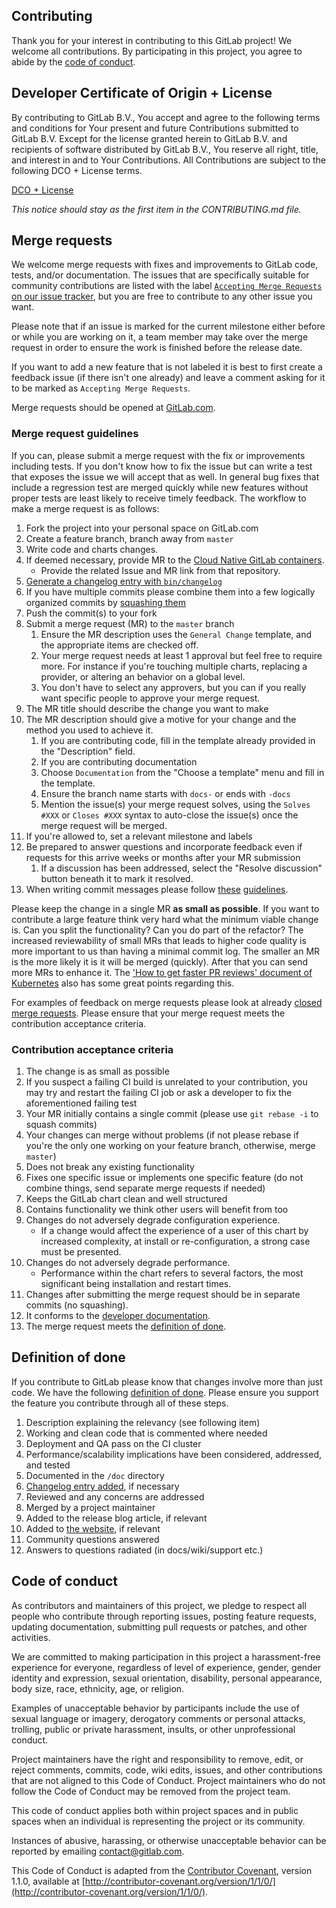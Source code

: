 ## Contributing

Thank you for your interest in contributing to this GitLab project! We welcome
all contributions. By participating in this project, you agree to abide by the
[code of conduct](#code-of-conduct).

## Developer Certificate of Origin + License

By contributing to GitLab B.V., You accept and agree to the following terms and
conditions for Your present and future Contributions submitted to GitLab B.V.
Except for the license granted herein to GitLab B.V. and recipients of software
distributed by GitLab B.V., You reserve all right, title, and interest in and to
Your Contributions. All Contributions are subject to the following DCO + License
terms.

[DCO + License](https://gitlab.com/gitlab-org/dco/blob/master/README.md)

_This notice should stay as the first item in the CONTRIBUTING.md file._

## Merge requests

We welcome merge requests with fixes and improvements to GitLab code, tests,
and/or documentation. The issues that are specifically suitable for
community contributions are listed with the label
[`Accepting Merge Requests` on our issue tracker][accepting-mrs], but you are
free to contribute to any other issue you want.

Please note that if an issue is marked for the current milestone either before
or while you are working on it, a team member may take over the merge request
in order to ensure the work is finished before the release date.

If you want to add a new feature that is not labeled it is best to first create
a feedback issue (if there isn't one already) and leave a comment asking for it
to be marked as `Accepting Merge Requests`.

Merge requests should be opened at [GitLab.com][gitlab-mr-tracker].

### Merge request guidelines

If you can, please submit a merge request with the fix or improvements
including tests. If you don't know how to fix the issue but can write a test
that exposes the issue we will accept that as well. In general bug fixes that
include a regression test are merged quickly while new features without proper
tests are least likely to receive timely feedback. The workflow to make a merge
request is as follows:

1. Fork the project into your personal space on GitLab.com
1. Create a feature branch, branch away from `master`
1. Write code and charts changes.
1. If deemed necessary, provide MR to the [Cloud Native GitLab containers][CNG].
    - Provide the related Issue and MR link from that repository.
1. [Generate a changelog entry with `bin/changelog`][changelog]
1. If you have multiple commits please combine them into a few logically
  organized commits by [squashing them][git-squash]
1. Push the commit(s) to your fork
1. Submit a merge request (MR) to the `master` branch
    1. Ensure the MR description uses the `General Change` template, and the appropriate
    items are checked off.
    1. Your merge request needs at least 1 approval but feel free to require more.
    For instance if you're touching multiple charts, replacing a provider, or
    altering an behavior on a global level.
    1. You don't have to select any approvers, but you can if you really want
    specific people to approve your merge request.
1. The MR title should describe the change you want to make
1. The MR description should give a motive for your change and the method you
   used to achieve it.
    1. If you are contributing code, fill in the template already provided in the
     "Description" field.
    1. If you are contributing documentation
      1. Choose `Documentation` from the "Choose a template" menu and fill in the template.
      1. Ensure the branch name starts with `docs-` or ends with `-docs`
    1. Mention the issue(s) your merge request solves, using the `Solves #XXX` or
    `Closes #XXX` syntax to auto-close the issue(s) once the merge request will
    be merged.
1. If you're allowed to, set a relevant milestone and labels
1. Be prepared to answer questions and incorporate feedback even if requests
   for this arrive weeks or months after your MR submission
    1. If a discussion has been addressed, select the "Resolve discussion" button
    beneath it to mark it resolved.
1. When writing commit messages please follow
   [these](http://tbaggery.com/2008/04/19/a-note-about-git-commit-messages.html)
   [guidelines](http://chris.beams.io/posts/git-commit/).

Please keep the change in a single MR **as small as possible**. If you want to
contribute a large feature think very hard what the minimum viable change is.
Can you split the functionality? Can you do part of the refactor? The increased
reviewability of small MRs that leads to higher code quality is more important
to us than having a minimal commit log. The smaller an MR is the more likely it
is it will be merged (quickly). After that you can send more MRs to enhance it.
The ['How to get faster PR reviews' document of Kubernetes](https://github.com/kubernetes/community/blob/master/contributors/devel/faster_reviews.md) also has some great points regarding this.

For examples of feedback on merge requests please look at already
[closed merge requests][closed-merge-requests].
Please ensure that your merge request meets the contribution acceptance criteria.

### Contribution acceptance criteria

1. The change is as small as possible
1. If you suspect a failing CI build is unrelated to your contribution, you may
   try and restart the failing CI job or ask a developer to fix the
   aforementioned failing test
1. Your MR initially contains a single commit (please use `git rebase -i` to
   squash commits)
1. Your changes can merge without problems (if not please rebase if you're the
   only one working on your feature branch, otherwise, merge `master`)
1. Does not break any existing functionality
1. Fixes one specific issue or implements one specific feature (do not combine
   things, send separate merge requests if needed)
1. Keeps the GitLab chart clean and well structured
1. Contains functionality we think other users will benefit from too
1. Changes do not adversely degrade configuration experience.
    - If a change would affect the experience of a user of this chart by increased
      complexity, at install or re-configuration, a strong case must be presented.
1. Changes do not adversely degrade performance.
    - Performance within the chart refers to several factors, the most
      significant being installation and restart times.
1. Changes after submitting the merge request should be in separate commits
   (no squashing).
1. It conforms to the [developer documentation](doc/development/README.md).
1. The merge request meets the [definition of done](#definition-of-done).

## Definition of done

If you contribute to GitLab please know that changes involve more than just
code. We have the following [definition of done][definition-of-done]. Please ensure you support
the feature you contribute through all of these steps.

1. Description explaining the relevancy (see following item)
1. Working and clean code that is commented where needed
1. Deployment and QA pass on the CI cluster
1. Performance/scalability implications have been considered, addressed, and tested
1. Documented in the `/doc` directory
1. [Changelog entry added][changelog], if necessary
1. Reviewed and any concerns are addressed
1. Merged by a project maintainer
1. Added to the release blog article, if relevant
1. Added to [the website](https://gitlab.com/gitlab-com/www-gitlab-com/), if relevant
1. Community questions answered
1. Answers to questions radiated (in docs/wiki/support etc.)

## Code of conduct

As contributors and maintainers of this project, we pledge to respect all people
who contribute through reporting issues, posting feature requests, updating
documentation, submitting pull requests or patches, and other activities.

We are committed to making participation in this project a harassment-free
experience for everyone, regardless of level of experience, gender, gender
identity and expression, sexual orientation, disability, personal appearance,
body size, race, ethnicity, age, or religion.

Examples of unacceptable behavior by participants include the use of sexual
language or imagery, derogatory comments or personal attacks, trolling, public
or private harassment, insults, or other unprofessional conduct.

Project maintainers have the right and responsibility to remove, edit, or reject
comments, commits, code, wiki edits, issues, and other contributions that are
not aligned to this Code of Conduct. Project maintainers who do not follow the
Code of Conduct may be removed from the project team.

This code of conduct applies both within project spaces and in public spaces
when an individual is representing the project or its community.

Instances of abusive, harassing, or otherwise unacceptable behavior can be
reported by emailing contact@gitlab.com.

This Code of Conduct is adapted from the [Contributor Covenant][contributor-covenant], version 1.1.0,
available at [http://contributor-covenant.org/version/1/1/0/](http://contributor-covenant.org/version/1/1/0/).

[accepting-mrs]: https://gitlab.com/gitlab-org/charts/gitlab/issues?label_name=Accepting+Merge+Requests
[gitlab-mr-tracker]: https://gitlab.com/gitlab-org/charts/gitlab/merge_requests
[closed-merge-requests]: https://gitlab.com/gitlab-org/charts/gitlab/merge_requests?assignee_id=&label_name=&milestone_id=&scope=&sort=&state=closed
[contributor-covenant]: http://contributor-covenant.org
[changelog]: doc/development/changelog.md "Generate a changelog entry"
[git-squash]: https://git-scm.com/book/en/Git-Tools-Rewriting-History#Squashing-Commits
[definition-of-done]: http://guide.agilealliance.org/guide/definition-of-done.html
[contributor-covenant]: http://contributor-covenant.org
[CNG]: https://gitlab.com/gitlab-org/build/CNG/
